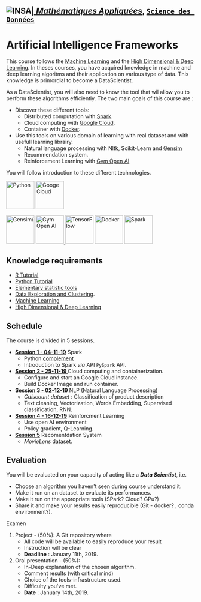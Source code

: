 ## <a href="http://www.insa-toulouse.fr/" ><img src="http://www.math.univ-toulouse.fr/~besse/Wikistat/Images/Logo_INSAvilletoulouse-RVB.png" style="float:left; max-width: 80px; display: inline" alt="INSA"/> |  [*Mathématiques Appliquées*](http://www.math.insa-toulouse.fr/fr/index.html), [`Science des Données`](http://www.math.insa-toulouse.fr/fr/enseignement.html) 

# Artificial Intelligence Frameworks

This course follows the [Machine Learning](https://github.com/wikistat/Apprentissage) and the [High Dimensional & Deep Learning](https://github.com/wikistat/High-Dimensional-Deep-Learning). In theses courses, you have acquired knowledge in machine and deep learning algoritms and their application on various type of data. This knowledge is primordial to become a DataScientist. 

As a DataScientist, you will also need to know the tool that wil allow you to perform these algorithms efficiently.
The two main goals of this course are : 
   * Discover these different tools:
      * Distributed computation with [Spark](https://spark.apache.org/images/spark-logo-trademark.png).
      * Cloud computing with [Google Cloud](https://cloud.google.com/gcp/?utm_source=google&utm_medium=cpc&utm_campaign=emea-fr-all-en-dr-bkws-all-all-trial-e-gcp-1003963&utm_content=text-ad-none-any-DEV_c-CRE_167374210213-ADGP_Hybrid%20%7C%20AW%20SEM%20%7C%20BKWS%20~%20EXA_1:1_FR_EN_General_Cloud_TOP_google%20cloud%20platform-KWID_43700016295756942-kwd-26415313501-userloc_9055236&utm_term=KW_google%20cloud%20platform-ST_google%20cloud%20platform&ds_rl=1242853&ds_rl=1245734&ds_rl=1245734&gclid=EAIaIQobChMIvaa_9OmL4gIVFeaaCh3jnQIfEAAYASAAEgJyp_D_BwE).
      * Container with [Docker](https://www.docker.com).
   * Use this tools on various domain of learning with real dataset and with usefull learning librairy.
      * Natural language processing with Nltk, Scikit-Learn and [Gensim](https://gym.openai.com/)
      * Recommendation system.
      * Reinforcement Learning with [Gym Open AI](https://gym.openai.com/)

You will follow introduction to these different technologies.



<a href="https://www.python.org/"><img src="https://upload.wikimedia.org/wikipedia/commons/thumb/f/f8/Python_logo_and_wordmark.svg/390px-Python_logo_and_wordmark.svg.png" height="75" alt="Python"/></a> <a href="https://cloud.google.com/gcp/?utm_source=google&utm_medium=cpc&utm_campaign=emea-fr-all-en-dr-bkws-all-all-trial-e-gcp-1003963&utm_content=text-ad-none-any-DEV_c-CRE_167374210213-ADGP_Hybrid%20%7C%20AW%20SEM%20%7C%20BKWS%20~%20EXA_1:1_FR_EN_General_Cloud_TOP_google%20cloud%20platform-KWID_43700016295756942-kwd-26415313501-userloc_9055236&utm_term=KW_google%20cloud%20platform-ST_google%20cloud%20platform&ds_rl=1242853&ds_rl=1245734&ds_rl=1245734&gclid=EAIaIQobChMIvaa_9OmL4gIVFeaaCh3jnQIfEAAYASAAEgJyp_D_BwE"><img src="https://cloud.google.com/_static/38e39c36bd/images/cloud/cloud-logo.svg" height="75" alt="Googe Cloud"/></a> 

 <a href="https://radimrehurek.com/gensim/"><img src="https://radimrehurek.com/gensim/_static/images/gensim.png" height="75" alt=Gensim/></a>    <a href="https://gym.openai.com/"><img src="https://gym.openai.com/assets/dist/home/header/home-icon-54c30e2345.svg" height="75" alt="Gym Open AI"/> </a> <a href="https://www.tensorflow.org/"><img src="https://avatars0.githubusercontent.com/u/15658638?s=200&v=4" height="75" alt="TensorFlow"/></a>   <a href="https://www.docker.com"><img src="https://www.docker.com/sites/default/files/social/docker_facebook_share.png" height="75" alt="Docker"/></a>    <a href="http://spark.apache.org/"><img src="https://spark.apache.org/images/spark-logo-trademark.png" height="75" alt="Spark"/> </a> 

## Knowledge requirements

- [R Tutorial](https://github.com/wikistat/Intro-R)
- [Python Tutorial](https://github.com/wikistat/Intro-Python)
- [Elementary statistic tools](https://github.com/wikistat/StatElem)
- [Data Exploration and Clustering](https://github.com/wikistat/Exploration). 
- [Machine Learning](https://github.com/wikistat/Apprentissage)
- [High Dimensional & Deep Learning](https://github.com/wikistat/High-Dimensional-Deep-Learning)


## Schedule

The course is divided in 5 sessions.

- **[Session 1 - 04-11-19](https://github.com/wikistat/AI-Frameworks/tree/master/PySpark)** Spark
   - Python [complement](https://github.com/wikistat/Intro-Python/blob/master/Cal4-PythonProg.ipynb)
   - Introduction to Spark *via* API `PySpark` API.
- **[Session 2 - 25-11-19 ](https://github.com/wikistat/AI-Frameworks/tree/master/CloudComputing)** Cloud computing and containerization.
   - Configure and start an Google Cloud instance. 
   - Build Docker Image and run container.
- **[Session 3 - 02-12-19 ](https://github.com/wikistat/AI-Frameworks/tree/master/NatualLangageProcessing)** NLP (Natural Language Processing)
   - *Cdiscount dataset* : Classification of product description 
   - Text cleaning, Vectorization, Words Embedding, Supervised classification, RNN.
- **[Session 4 - 16-12-19](https://github.com/wikistat/AI-Frameworks/tree/RewriteAllReadme/ReinforcmentLearning)** Reinforcment Learning
   - Use open AI environment
   - Policy gradient, Q-Learning.
- **[Session 5](RecomendationSystem)**  Recomentdation System
   - *MovieLens* dataset. 

## Evaluation
    
You will be evaluated on your capacity of acting like a ***Data Scientist***, i.e. 
* Choose an algorithm you haven't seen during course understand it.
* Make it run on an dataset to evaluate its performances.
* Make it run on the appropriate tools (SPark? Cloud? GPu?) 
* Share it and make your results easily reproducible (Git -  docker? , conda environment?).

Examen 

1. Project - (50%): A Git repository where
    * All code will be available to easily reproduce your result
    * Instruction will be clear
    * **Deadline** :  January 11th, 2019. 
2. Oral presentation - (50%):
    * In-Deep explanation of the chosen algorithm.
    * Comment results (with critical mind)
    * Choice of the tools-infrastructure used.
    * Difficulty you've met.
    * **Date** : January 14th, 2019. 



